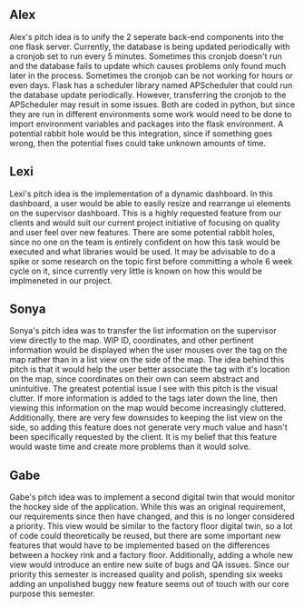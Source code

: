 ## Alex

Alex's pitch idea is to unify the 2 seperate back-end components into the one flask server. Currently, the database is being updated periodically with a cronjob set to run every 5 minutes. Sometimes this cronjob doesn't run and the database fails to update which causes problems only found much later in the process. Sometimes the cronjob can be not working for hours or even days. Flask has a scheduler library named APScheduler that could run the database update periodically. However, transferring the cronjob to the APScheduler may result in some issues. Both are coded in python, but since they are run in different environments some work would need to be done to import environment variables and packages into the flask environment. A potential rabbit hole would be this integration, since if something goes wrong, then the potential fixes could take unknown amounts of time.

## Lexi

Lexi's pitch idea is the implementation of a dynamic dashboard. In this dashboard, a user would be able to easily resize and rearrange ui elements on the supervisor dashboard. This is a highly requested feature from our clients and would suit our current project initiative of focusing on quality and user feel over new features. There are some potential rabbit holes, since no one on the team is entirely confident on how this task would be executed and what libraries would be used. It may be advisable to do a spike or some research on the topic first before committing a whole 6 week cycle on it, since currently very little is known on how this would be implmeneted in our project.

## Sonya

Sonya's pitch idea was to transfer the list information on the supervisor view directly to the map. WIP ID, coordinates, and other pertinent information would be displayed when the user mouses over the tag on the map rather than in a list view on the side of the map. The idea behind this pitch is that it would help the user better associate the tag with it's location on the map, since coordinates on their own can seem abstract and unintuitive. The greatest potential issue I see with this pitch is the visual clutter. If more information is added to the tags later down the line, then viewing this information on the map would become increasingly cluttered. Additionally, there are very few downsides to keeping the list view on the side, so adding this feature does not generate very much value and hasn't been specifically requested by the client. It is my belief that this feature would waste time and create more problems than it would solve.

## Gabe

Gabe's pitch idea was to implement a second digital twin that would monitor the hockey side of the application. While this was an original requirement, our requirements since then have changed, and this is no longer considered a priority. This view would be similar to the factory floor digital twin, so a lot of code could theoretically be reused, but there are some important new features that would have to be implemented based on the differences between a hockey rink and a factory floor. Additionally, adding a whole new view would introduce an entire new suite of bugs and QA issues. Since our priority this semester is increased quality and polish, spending six weeks adding an unpolished buggy new feature seems out of touch with our core purpose this semester.